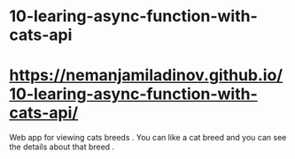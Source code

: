# 10-learing-async-function-with-cats-api
# https://nemanjamiladinov.github.io/10-learing-async-function-with-cats-api/
Web app for viewing cats breeds . You can like a cat breed and you can see the
details about that breed .

